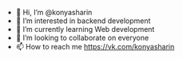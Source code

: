 - 👋 Hi, I’m @konyasharin
- 👀 I’m interested in backend development
- 🌱 I’m currently learning Web development
- 💞️ I’m looking to collaborate on everyone
- 📫 How to reach me https://vk.com/konyasharin

<!---
konyasharin/konyasharin is a ✨ special ✨ repository because its `README.md` (this file) appears on your GitHub profile.
You can click the Preview link to take a look at your changes.
--->

